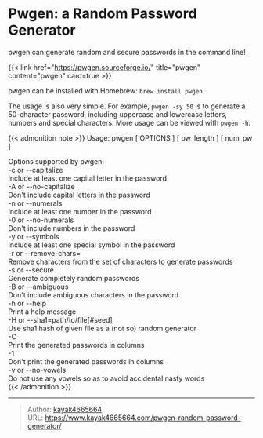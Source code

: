 # Pwgen: a Random Password Generator

pwgen can generate random and secure passwords in the command line!
<!--more-->

{{< link href="https://pwgen.sourceforge.io/" title="pwgen" content="pwgen" card=true >}}

pwgen can be installed with Homebrew: `brew install pwgen`.

The usage is also very simple. For example, `pwgen -sy 50` is to generate a 50-character password, including uppercase and lowercase letters, numbers and special characters. More usage can be viewed with `pwgen -h`:

{{< admonition note >}}
Usage: pwgen [ OPTIONS ] [ pw_length ] [ num_pw ]  

Options supported by pwgen:  
  -c or --capitalize  
	Include at least one capital letter in the password  
  -A or --no-capitalize  
	Don't include capital letters in the password  
  -n or --numerals  
	Include at least one number in the password  
  -0 or --no-numerals  
	Don't include numbers in the password  
  -y or --symbols  
	Include at least one special symbol in the password  
  -r <chars> or --remove-chars=<chars>  
	Remove characters from the set of characters to generate passwords  
  -s or --secure  
	Generate completely random passwords  
  -B or --ambiguous  
	Don't include ambiguous characters in the password  
  -h or --help  
	Print a help message  
  -H or --sha1=path/to/file[#seed]  
	Use sha1 hash of given file as a (not so) random generator  
  -C  
	Print the generated passwords in columns  
  -1  
	Don't print the generated passwords in columns  
  -v or --no-vowels  
	Do not use any vowels so as to avoid accidental nasty words  
{{< /admonition >}}

---

> Author: [kayak4665664](https://github.com/kayak4665664)  
> URL: https://www.kayak4665664.com/pwgen-random-password-generator/  

